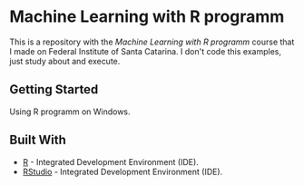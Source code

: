 # Machine Learning with R programm

This is a repository with the *Machine Learning with R programm* course that I made on Federal Institute of Santa Catarina. I don't code this examples, just study about and execute.

## Getting Started

Using R programm on Windows.

## Built With

* [R](https://cran.r-project.org/bin/windows/base/) - Integrated Development Environment (IDE).
* [RStudio](https://www.rstudio.com/products/rstudio/download/) - Integrated Development Environment (IDE).
